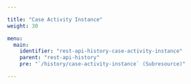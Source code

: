 ```yaml
---

title: "Case Activity Instance"
weight: 30

menu:
  main:
    identifier: "rest-api-history-case-activity-instance"
    parent: "rest-api-history"
    pre: "`/history/case-activity-instance` (Subresource)"

---
```

